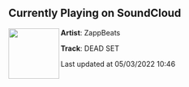 ## Currently Playing on SoundCloud

[<img align="left" width="100" src="https://i1.sndcdn.com/artworks-iQiTvNQiBVNUfvCG-GrHztA-t500x500.jpg">](https://soundcloud.com/zappbeats/dead-set)

**Artist**: ZappBeats 

**Track**: DEAD SET

Last updated at 05/03/2022 10:46
